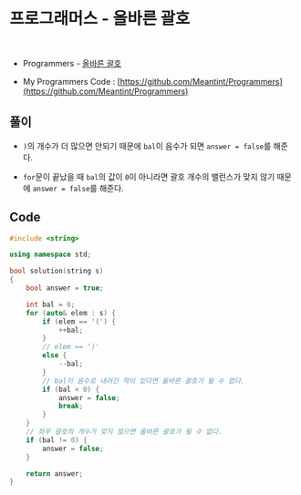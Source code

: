 # 프로그래머스 - 올바른 괄호

&nbsp;

- Programmers - [올바른 괄호](https://programmers.co.kr/learn/courses/30/lessons/12909)

- My Programmers Code : [https://github.com/Meantint/Programmers](https://github.com/Meantint/Programmers)

## 풀이

- `)`의 개수가 더 많으면 안되기 때문에 `bal`이 음수가 되면 `answer = false`를 해준다.

- `for`문이 끝났을 때 `bal`의 값이 `0`이 아니라면 괄호 개수의 밸런스가 맞지 않기 때문에 `answer = false`를 해준다.

## Code

```cpp
#include <string>

using namespace std;

bool solution(string s)
{
    bool answer = true;

    int bal = 0;
    for (auto& elem : s) {
        if (elem == '(') {
            ++bal;
        }
        // elem == ')'
        else {
            --bal;
        }
        // bal이 음수로 내려간 적이 있다면 올바른 괄호가 될 수 없다.
        if (bal < 0) {
            answer = false;
            break;
        }
    }
    // 좌우 괄호의 개수가 맞지 않으면 올바른 괄호가 될 수 없다.
    if (bal != 0) {
        answer = false;
    }

    return answer;
}
```
